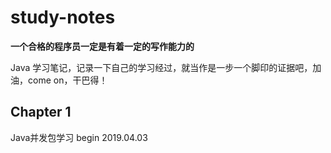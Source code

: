 # study-notes
**一个合格的程序员一定是有着一定的写作能力的**

Java 学习笔记，记录一下自己的学习经过，就当作是一步一个脚印的证据吧，加油，come on，干巴得！



## Chapter 1 
Java并发包学习 begin 2019.04.03
